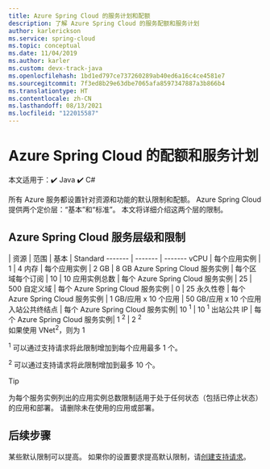 ```yaml
---
title: Azure Spring Cloud 的服务计划和配额
description: 了解 Azure Spring Cloud 的服务配额和服务计划
author: karlerickson
ms.service: spring-cloud
ms.topic: conceptual
ms.date: 11/04/2019
ms.author: karler
ms.custom: devx-track-java
ms.openlocfilehash: 1bd1ed797ce737260289ab40ed6a16c4ce4581e7
ms.sourcegitcommit: 7f3ed8b29e63dbe7065afa8597347887a3b866b4
ms.translationtype: HT
ms.contentlocale: zh-CN
ms.lasthandoff: 08/13/2021
ms.locfileid: "122015587"
---
```

# <a name="quotas-and-service-plans-for-azure-spring-cloud"></a>Azure Spring Cloud 的配额和服务计划

本文适用于：✔️ Java ✔️ C#

所有 Azure 服务都设置针对资源和功能的默认限制和配额。   Azure Spring Cloud 提供两个定价层：“基本”和“标准”。 本文将详细介绍这两个层的限制。

## <a name="azure-spring-cloud-service-tiers-and-limits"></a>Azure Spring Cloud 服务层级和限制

| 资源 | 范围 | 基本 | Standard
------- | ------- | -------
vCPU | 每个应用实例 | 1 | 4
内存 | 每个应用实例 | 2 GB | 8 GB
Azure Spring Cloud 服务实例 | 每个区域每个订阅 | 10 | 10
应用实例总数 | 每个 Azure Spring Cloud 服务实例 | 25 | 500
自定义域 | 每个 Azure Spring Cloud 服务实例 | 0 | 25
永久性卷 | 每个 Azure Spring Cloud 服务实例 | 1 GB/应用 x 10 个应用 | 50 GB/应用 x 10 个应用
入站公共终结点 | 每个 Azure Spring Cloud 服务实例| 10 <sup>1</sup> | 10 <sup>1</sup>
出站公共 IP | 每个 Azure Spring Cloud 服务实例| 1 <sup>2</sup> | 2 <sup>2</sup> <br> 如果使用 VNet<sup>2</sup>，则为 1

<sup>1</sup> 可以通过支持请求将此限制增加到每个应用最多 1 个。

<sup>2</sup> 可以通过支持请求将此限制增加到最多 10 个。

> [!TIP]
> 为每个服务实例列出的应用实例总数限制适用于处于任何状态（包括已停止状态）的应用和部署。 请删除未在使用的应用或部署。

## <a name="next-steps"></a>后续步骤

某些默认限制可以提高。 如果你的设置要求提高默认限制，请[创建支持请求](../azure-portal/supportability/how-to-create-azure-support-request.md)。
